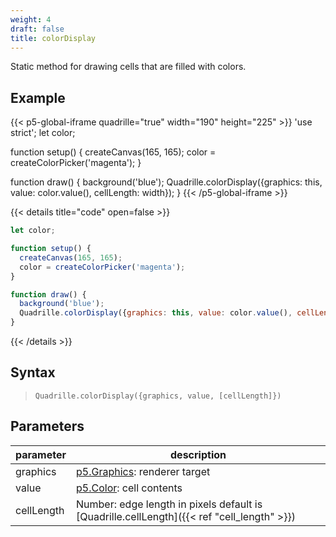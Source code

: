 ```yaml
---
weight: 4
draft: false
title: colorDisplay
---
```


Static method for drawing cells that are filled with colors.

## Example

{{< p5-global-iframe quadrille="true" width="190" height="225" >}}
'use strict';
let color;

function setup() {
  createCanvas(165, 165);
  color = createColorPicker('magenta');
}

function draw() {
  background('blue');
  Quadrille.colorDisplay({graphics: this, value: color.value(), cellLength: width});
}
{{< /p5-global-iframe >}}

{{< details title="code" open=false >}}
```js
let color;

function setup() {
  createCanvas(165, 165);
  color = createColorPicker('magenta');
}

function draw() {
  background('blue');
  Quadrille.colorDisplay({graphics: this, value: color.value(), cellLength: width});
}
```
{{< /details >}}

## Syntax

> `Quadrille.colorDisplay({graphics, value, [cellLength]})`

## Parameters

| parameter  | description                                                                                 |
|------------|---------------------------------------------------------------------------------------------|
| graphics   | [p5.Graphics](https://p5js.org/reference/#/p5.Graphics): renderer target                    |
| value      | [p5.Color](https://p5js.org/reference/#/p5.Color): cell contents                            |
| cellLength | Number: edge length in pixels default is [Quadrille.cellLength]({{< ref "cell_length" >}}) |
